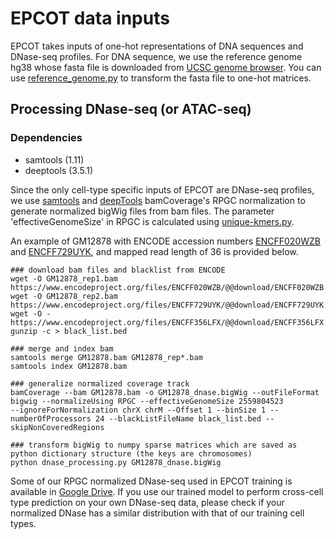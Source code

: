 # EPCOT data inputs

EPCOT takes inputs of one-hot representations of DNA sequences and DNase-seq profiles. For DNA sequence, we use the reference genome hg38 whose fasta file is downloaded from [UCSC genome browser](http://hgdownload.cse.ucsc.edu/goldenPath/hg38/bigZips/). You can use [reference_genome.py](https://github.com/zzh24zzh/EPCOT/blob/master/Data/reference_genome.py) to transform the fasta file to one-hot matrices.
## Processing DNase-seq (or ATAC-seq)
### Dependencies
* samtools (1.11)
* deeptools (3.5.1)


Since the only cell-type specific inputs of EPCOT are DNase-seq profiles, we use [samtools](https://github.com/samtools/samtools) and [deepTools](https://github.com/deeptools/deepTools) bamCoverage's RPGC normalization to generate normalized bigWig files from bam files. The parameter 'effectiveGenomeSize' in RPGC is calculated using [unique-kmers.py](https://github.com/dib-lab/khmer/blob/master/scripts/unique-kmers.py). 

An example of GM12878 with ENCODE accession numbers [ENCFF020WZB](https://www.encodeproject.org/experiments/ENCSR000EMT/) and [ENCFF729UYK](https://www.encodeproject.org/experiments/ENCSR000EMT/), and mapped read length of 36 is provided below.
```
### download bam files and blacklist from ENCODE
wget -O GM12878_rep1.bam https://www.encodeproject.org/files/ENCFF020WZB/@@download/ENCFF020WZB.bam
wget -O GM12878_rep2.bam https://www.encodeproject.org/files/ENCFF729UYK/@@download/ENCFF729UYK.bam
wget -O - https://www.encodeproject.org/files/ENCFF356LFX/@@download/ENCFF356LFX.bed.gz| gunzip -c > black_list.bed

### merge and index bam
samtools merge GM12878.bam GM12878_rep*.bam
samtools index GM12878.bam

### generalize normalized coverage track
bamCoverage --bam GM12878.bam -o GM12878_dnase.bigWig --outFileFormat bigwig --normalizeUsing RPGC --effectiveGenomeSize 2559804523 
--ignoreForNormalization chrX chrM --Offset 1 --binSize 1 --numberOfProcessors 24 --blackListFileName black_list.bed --skipNonCoveredRegions

### transform bigWig to numpy sparse matrices which are saved as python dictionary structure (the keys are chromosomes)
python dnase_processing.py GM12878_dnase.bigWig
```
Some of our RPGC normalized DNase-seq used in EPCOT training is available in [Google Drive](https://drive.google.com/drive/folders/1REE056hPXSTOt2nK6B6bpkwnnofAUdsE?usp=sharing). If you use our trained model to perform cross-cell type prediction on your own DNase-seq data, please check if your normalized DNase has a similar distribution with that of our training cell types.
